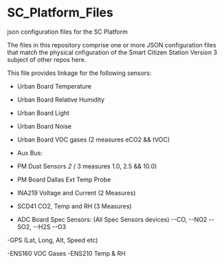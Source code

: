 # SC_Platform_Files
json configuration files for the SC Platform

The files in this repository comprise one or more JSON configuration files that match the physical cnfiguration of the 
Smart Citizen Station Version 3 subject of other repos here.

This file provides linkage for the following sensors:

- Urban Board Temperature
- Urban Board Relative Humidity
- Urban Board Light
- Urban Board Noise
- Urban Board VOC gases (2 measures eCO2 && tVOC)

- Aux Bus:
- PM Dust Sensors *2 (* 3 measures 1.0, 2.5 && 10.0)
- PM Board Dallas Ext Temp Probe
- INA219 Voltage and Current (2 Measures)
- SCD41 CO2, Temp and RH (3 Measures)
- ADC Board Spec Sensors: (All Spec Sensors devices)
--CO,
--NO2
--SO2,
--H2S
--O3

-GPS (Lat, Long, Alt, Speed etc)

-ENS160 VOC Gases
-ENS210 Temp & RH




